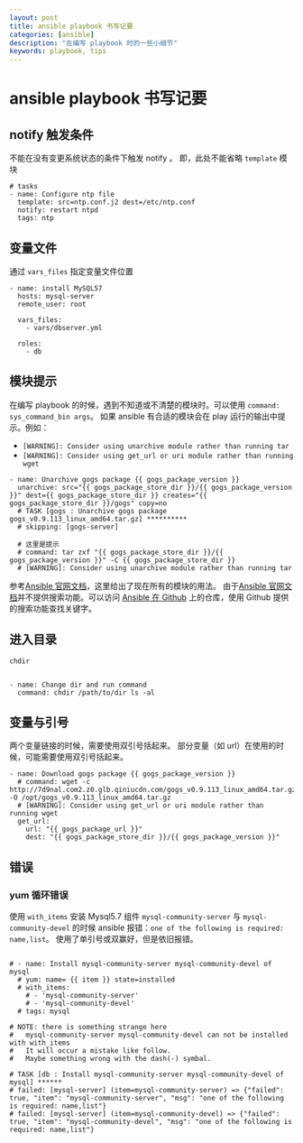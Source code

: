 ```yaml
---
layout: post
title: ansible playbook 书写记要
categories: [ansible]
description: "在编写 playbook 时的一些小细节"
keywords: playbook, tips
---
```


# ansible playbook 书写记要

## notify 触发条件

不能在没有变更系统状态的条件下触发 notify 。
即，此处不能省略 `template` 模块

```
# tasks
- name: Configure ntp file
  template: src=ntp.conf.j2 dest=/etc/ntp.conf
  notify: restart ntpd
  tags: ntp  
```

## 变量文件

通过 `vars_files` 指定变量文件位置

```
- name: install MySQL57
  hosts: mysql-server
  remote_user: root
  
  vars_files:
    - vars/dbserver.yml
    
  roles:
    - db
```

## 模块提示

在编写 playbook 的时候，遇到不知道或不清楚的模块时。可以使用 `command: sys_command_bin args`。
如果 ansible 有合适的模块会在 play 运行的输出中提示。例如：
+ `[WARNING]: Consider using unarchive module rather than running tar`
+ `[WARNING]: Consider using get_url or uri module rather than running wget`

```
- name: Unarchive gogs package {{ gogs_package_version }}
  unarchive: src="{{ gogs_package_store_dir }}/{{ gogs_package_version }}" dest={{ gogs_package_store_dir }} creates="{{ gogs_package_store_dir }}/gogs" copy=no  
  # TASK [gogs : Unarchive gogs package gogs_v0.9.113_linux_amd64.tar.gz] **********
  # skipping: [gogs-server]
  
  # 这里是提示
  # command: tar zxf "{{ gogs_package_store_dir }}/{{ gogs_package_version }}" -C {{ gogs_package_store_dir }}
  # [WARNING]: Consider using unarchive module rather than running tar

```

参考[Ansible 官网文档](http://docs.ansible.com/ansible/file_module.html)，这里给出了现在所有的模块的用法。
由于[Ansible 官网文档](http://docs.ansible.com/ansible/file_module.html)并不提供搜索功能。可以访问 [Ansible 在 Github](https://github.com/ansible/ansible/blob/devel/docsite/rst/index.rst) 上的仓库，使用 Github 提供的搜索功能查找关键字。


## 进入目录

`chdir`

```

- name: Change dir and run command
  command: chdir /path/to/dir ls -al

```

## 变量与引号

两个变量链接的时候，需要使用双引号括起来。
部分变量（如 url）在使用的时候，可能需要使用双引号括起来。

```
- name: Download gogs package {{ gogs_package_version }}
  # command: wget -c http://7d9nal.com2.z0.glb.qiniucdn.com/gogs_v0.9.113_linux_amd64.tar.gz -O /opt/gogs_v0.9.113_linux_amd64.tar.gz
  # [WARNING]: Consider using get_url or uri module rather than running wget
  get_url: 
    url: "{{ gogs_package_url }}"
    dest: "{{ gogs_package_store_dir }}/{{ gogs_package_version }}"
```

## 错误

### yum 循环错误

使用 `with_items` 安装 Mysql5.7 组件 `mysql-community-server` 与 `mysql-community-devel` 的时候
ansible 报错：`one of the following is required: name,list`。 
使用了单引号或双赢好，但是依旧报错。

```

# - name: Install mysql-community-server mysql-community-devel of mysql 
  # yum: name= {{ item }} state=installed
  # with_items:
    # - 'mysql-community-server'
    # - 'mysql-community-devel'
  # tags: mysql
  
# NOTE: there is something strange here
#   mysql-community-server mysql-community-devel can not be installed with with_items
#   It will occur a mistake like follow. 
#   Maybe something wrong with the dash(-) symbal. 

# TASK [db : Install mysql-community-server mysql-community-devel of mysql] ******
# failed: [mysql-server] (item=mysql-community-server) => {"failed": true, "item": "mysql-community-server", "msg": "one of the following is required: name,list"}
# failed: [mysql-server] (item=mysql-community-devel) => {"failed": true, "item": "mysql-community-devel", "msg": "one of the following is required: name,list"}

```
